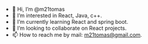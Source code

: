 - 👋 Hi, I’m @m21tomas
- 👀 I’m interested in React, Java, c++.
- 🌱 I’m currently learning React and spring boot.
- 💞️ I’m looking to collaborate on React projects.
- 📫 How to reach me by mail: m21tomas@gmail.com.

<!---
m21tomas/m21tomas is a ✨ special ✨ repository because its `README.md` (this file) appears on your GitHub profile.
You can click the Preview link to take a look at your changes.
--->
